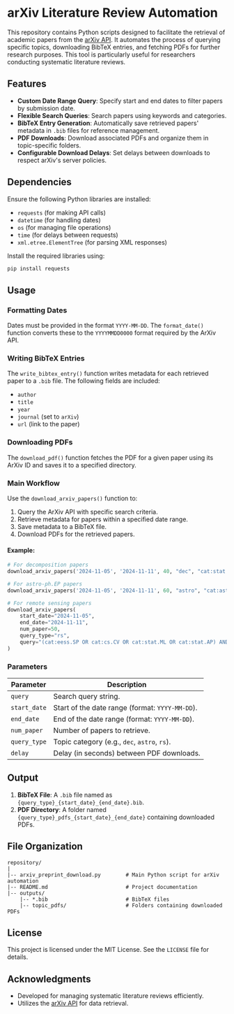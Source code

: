 # arXiv Literature Review Automation

This repository contains Python scripts designed to facilitate the retrieval of academic papers from the [arXiv API](https://arxiv.org/help/api/). It automates the process of querying specific topics, downloading BibTeX entries, and fetching PDFs for further research purposes. This tool is particularly useful for researchers conducting systematic literature reviews.

## Features

- **Custom Date Range Query**: Specify start and end dates to filter papers by submission date.
- **Flexible Search Queries**: Search papers using keywords and categories.
- **BibTeX Entry Generation**: Automatically save retrieved papers' metadata in `.bib` files for reference management.
- **PDF Downloads**: Download associated PDFs and organize them in topic-specific folders.
- **Configurable Download Delays**: Set delays between downloads to respect arXiv's server policies.

## Dependencies

Ensure the following Python libraries are installed:

- `requests` (for making API calls)
- `datetime` (for handling dates)
- `os` (for managing file operations)
- `time` (for delays between requests)
- `xml.etree.ElementTree` (for parsing XML responses)

Install the required libraries using:
```bash
pip install requests
```

## Usage

### Formatting Dates
Dates must be provided in the format `YYYY-MM-DD`. The `format_date()` function converts these to the `YYYYMMDD0000` format required by the ArXiv API.

### Writing BibTeX Entries
The `write_bibtex_entry()` function writes metadata for each retrieved paper to a `.bib` file. The following fields are included:
- `author`
- `title`
- `year`
- `journal` (set to `arXiv`)
- `url` (link to the paper)

### Downloading PDFs
The `download_pdf()` function fetches the PDF for a given paper using its ArXiv ID and saves it to a specified directory.

### Main Workflow
Use the `download_arxiv_papers()` function to:
1. Query the ArXiv API with specific search criteria.
2. Retrieve metadata for papers within a specified date range.
3. Save metadata to a BibTeX file.
4. Download PDFs for the retrieved papers.

#### Example:
```python
# For decomposition papers
download_arxiv_papers('2024-11-05', '2024-11-11', 40, "dec", "cat:stat.ML OR cat:stat.ME AND (all:decomposition OR all:singular OR all:Fourier OR all:component OR all:factorization)")

# For astro-ph.EP papers
download_arxiv_papers('2024-11-05', '2024-11-11', 60, "astro", "cat:astro-ph.EP")

# For remote sensing papers
download_arxiv_papers(
    start_date="2024-11-05",
    end_date="2024-11-11",
    num_paper=50,
    query_type="rs",
    query="(cat:eess.SP OR cat:cs.CV OR cat:stat.ML OR cat:stat.AP) AND all:\"remote sensing\""
)
```

### Parameters
| Parameter     | Description                                    |
|---------------|------------------------------------------------|
| `query`       | Search query string.                          |
| `start_date`  | Start of the date range (format: `YYYY-MM-DD`).|
| `end_date`    | End of the date range (format: `YYYY-MM-DD`).  |
| `num_paper`   | Number of papers to retrieve.                 |
| `query_type`  | Topic category (e.g., `dec`, `astro`, `rs`).   |
| `delay`       | Delay (in seconds) between PDF downloads.      |

## Output

1. **BibTeX File**: A `.bib` file named as `{query_type}_{start_date}_{end_date}.bib`.
2. **PDF Directory**: A folder named `{query_type}_pdfs_{start_date}_{end_date}` containing downloaded PDFs.

## File Organization

```
repository/
|
|-- arxiv_preprint_download.py        # Main Python script for arXiv automation
|-- README.md                         # Project documentation
|-- outputs/
    |-- *.bib                         # BibTeX files
    |-- topic_pdfs/                   # Folders containing downloaded PDFs
```

## License

This project is licensed under the MIT License. See the `LICENSE` file for details.

## Acknowledgments

- Developed for managing systematic literature reviews efficiently.
- Utilizes the [arXiv API](https://arxiv.org/help/api/) for data retrieval.
